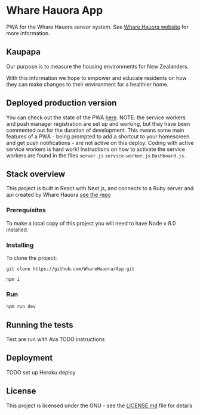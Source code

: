 # Whare Hauora App

PWA for the Whare Hauora sensor system. See [Whare Hauora website](http://www.wharehauora.nz/) for more information. 

## Kaupapa

Our purpose is to measure the housing environments for New Zealanders.

With this information we hope to empower and educate residents on how they can make changes to their environment for a healthier home.

## Deployed production version

You can check out the state of the PWA [here](https://whare-hauora-tqqtijywdg.now.sh/). NOTE: the service workers and push manager registration are set up and working, but they have been commented out for the duration of development. This means some main features of a PWA - being prompted to add a shortcut to your homescreen and get push notifications - are not active on this deploy. Coding with active service workers is hard work! Instructions on how to activate the service workers are found in the files ``server.js`` ``service-worker.js`` ``Dashboard.js``.

## Stack overview

This project is built in React with Next.js, and connects to a Ruby server and api created by Whare Hauora [see the repo](https://github.com/WhareHauora/wharehauora-server)

### Prerequisites

To make a local copy of this project you will need to have Node v 8.0 installed.

### Installing

To clone the project:

```
git clone https://github.com/WhareHauora/App.git
```
```
npm i
```
### Run 

```
npm run dev
```

## Running the tests

Test are run with Ava TODO instructions

## Deployment
TODO set up Heroku deploy

## License

This project is licensed under the GNU - see the [LICENSE.md](LICENSE.md) file for details

